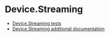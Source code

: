 # Device.Streaming
- [Device.Streaming tests](device-streaming-tests.md)
- [Device.Streaming additional documentation](device-streaming-additional-documentation.md)
